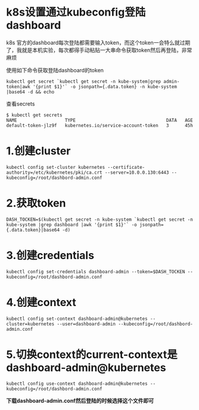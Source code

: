 # k8s设置通过kubeconfig登陆dashboard

k8s 官方的dashboard每次登陆都需要输入token，而这个token一会特么就过期了，我就是本机实验，每次都得手动粘贴一大串命令获取token然后再登陆，非常麻烦

使用如下命令获取登陆dashboard的token

```shell
kubectl get secret `kubectl get secret -n kube-system|grep admin-token|awk '{print $1}'` -o jsonpath={.data.token} -n kube-system |base64 -d && echo
```





查看secrets

```shell
$ kubectl get secrets 
NAME                  TYPE                                  DATA   AGE
default-token-jlz9f   kubernetes.io/service-account-token   3      45h
```



# 1.创建cluster

```shell
kubectl config set-cluster kubernetes --certificate-authority=/etc/kubernetes/pki/ca.crt --server=10.0.0.130:6443 --kubeconfig=/root/dashbord-admin.conf
```



# 2.获取token

```shell
DASH_TOCKEN=$(kubectl get secret -n kube-system `kubectl get secret -n kube-system |grep dashboard |awk '{print $1}'` -o jsonpath={.data.token}|base64 -d)
```



# 3.创建credentials

```shell
kubectl config set-credentials dashboard-admin --token=$DASH_TOCKEN --kubeconfig=/root/dashbord-admin.conf
```



# 4.创建context

```shell
kubectl config set-context dashboard-admin@kubernetes --cluster=kubernetes --user=dashboard-admin --kubeconfig=/root/dashbord-admin.conf
```



# 5.切换context的current-context是dashboard-admin@kubernetes

```shell
kubectl config use-context dashboard-admin@kubernetes --kubeconfig=/root/dashbord-admin.conf
```



**下载dashboard-admin.conf然后登陆的时候选择这个文件即可**